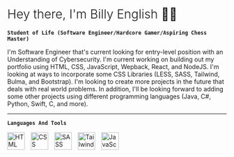 <h1 style="font-weight:300;">Hey there, I'm Billy English ✌🏾</h1>

**`Student of Life (Software Engineer/Hardcore Gamer/Aspiring Chess Master)`**

I'm Software Engineer that's current looking for entry-level position with an Understanding of Cybersecurity. I'm current working on building out my portfolio using HTML, CSS, JavaScript, Wepback, React, and NodeJS. I'm looking at ways to incorporate some CSS Libraries (LESS, SASS, Tailwind, Bulma, and Bootstrap). I'm looking to create more projects in the future that deals with real world problems. In addition, I'll be looking forward to adding some other projects using different programming languages (Java, C#, Python, Swift, C, and more).

---

**`Languages And Tools`**

<img width="40" style="padding-right:10px;" src="https://cdn.jsdelivr.net/gh/devicons/devicon@latest/icons/html5/html5-original.svg" alt="HTML" />
<img width="40" style="padding-right:10px;" src="https://cdn.jsdelivr.net/gh/devicons/devicon@latest/icons/css3/css3-original.svg" alt="CSS" />
<img width="40" style="padding-right:10px;" src="https://cdn.jsdelivr.net/gh/devicons/devicon@latest/icons/sass/sass-original.svg" alt="SASS" />
<img width="40" style="padding-right:10px;" src="https://cdn.jsdelivr.net/gh/devicons/devicon@latest/icons/tailwindcss/tailwindcss-original-wordmark.svg" alt="Tailwind CSS" />
<img width="40" src="https://cdn.jsdelivr.net/gh/devicons/devicon@latest/icons/javascript/javascript-original.svg" alt="JavaScript" />
